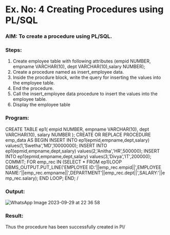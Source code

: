 # Ex. No: 4 Creating Procedures using PL/SQL

### AIM: To create a procedure using PL/SQL.

### Steps:
1. Create employee table with following attributes (empid NUMBER, empname VARCHAR(10), dept VARCHAR(10),salary NUMBER);
2. Create a procedure named as insert_employee data.
3. Inside the procdure block, write the query for inserting the values into the employee table.
4. End the procedure.
5. Call the insert_employee data procedure to insert the values into the employee table.
6. Display the employee table

### Program:

CREATE TABLE ep1(
       empid NUMBER,
       empname VARCHAR(10),
       dept VARCHAR(10),
       salary NUMBER
       );
       CREATE OR REPLACE PROCEDURE emp_data AS BEGIN
       INSERT INTO ep1(epmid,empname,dept,salary)
       values(1,'Swetha','MD',10000000);
       INSERT INTO ep1(epmid,empname,dept,salary)
       values(2,'Anitha','HR',500000);
       INSERT INTO ep1(epmid,empname,dept,salary)
       values(3,'Divya','IT',200000);
       COMMIT;
       FOR emp_rec IN (SELECT * FROM ep1)LOOP
       DBMS_OUTPUT.PUT_LINE('EMPLOYEE ID:'||emp_rec.empid||',EMPLOYEE NAME:'||emp_rec.empname||',DEPARTMENT'||emp_rec.dept||',SALARY:'||emp_rec.salary);
       END LOOP;
       END;
       /
       

### Output:

![WhatsApp Image 2023-09-29 at 22 36 58](https://github.com/dineshgl/Ex-No-4-Creating-Procedures-using-PL-SQL/assets/119395610/bdd2feea-e8c1-4025-a921-a38cfb500654)


### Result:

Thus the procedure has been successfully created in PI/
